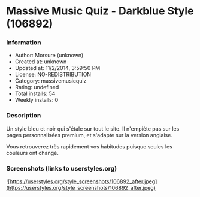 # Massive Music Quiz - Darkblue Style (106892)

### Information
- Author: Morsure (unknown)
- Created at: unknown
- Updated at: 11/2/2014, 3:59:50 PM
- License: NO-REDISTRIBUTION
- Category: massivemusicquiz
- Rating: undefined
- Total installs: 54
- Weekly installs: 0


### Description
Un style bleu et noir qui s'étale sur tout le site. 
Il n'empiète pas sur les pages personnalisées premium, et s'adapte sur la version anglaise.

Vous retrouverez très rapidement vos habitudes puisque seules les couleurs ont changé.


### Screenshots (links to userstyles.org)
![https://userstyles.org/style_screenshots/106892_after.jpeg](https://userstyles.org/style_screenshots/106892_after.jpeg)



